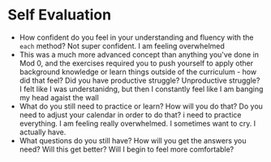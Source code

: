 # Self Evaluation

- How confident do you feel in your understanding and fluency with the `each` method?
Not super confident. I am feeling overwhelmed
- This was a much more advanced concept than anything you've done in Mod 0, and the exercises required you to push yourself to apply other background knowledge or learn things outside of the curriculum - how did that feel? Did you have productive struggle? Unproductive struggle?
I felt like I was understanidng, but then I constantly feel like I am banging my head agaist the wall
- What do you still need to practice or learn? How will you do that? Do you need to adjust your calendar in order to do that?
i need to practice everything. I am feeling really overwhelmed. I sometimes want to cry. I actually have. 
- What questions do you still have? How will you get the answers you need?
Will this get better? Will I begin to feel more comfortable?
